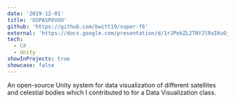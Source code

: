 ```yaml
---
date: '2019-12-01'
title: 'OSPASPOVUU'
github: 'https://github.com/bwitt19/super-f6'
external: 'https://docs.google.com/presentation/d/1rJPebZL2TNYJlRaIKuOjzEvaOkeaoXh1AMQq2Thp9yM/edit?usp=sharing'
tech:
  - C#
  - Unity
showInProjects: true
showcase: false
---
```


An open-source Unity system for data visualization of different satellites and celestial bodies which I contributed to for a Data Visualization class.
